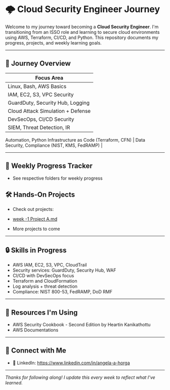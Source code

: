 # 🌩️ Cloud Security Engineer Journey

Welcome to my journey toward becoming a **Cloud Security Engineer**. I'm transitioning from an ISSO role and learning to secure cloud environments using AWS, Terraform, CI/CD, and Python. This repository documents my progress, projects, and weekly learning goals.

---

## 🚧 Journey Overview

| Focus Area |
|------------|
 Linux, Bash, AWS Basics |
 IAM, EC2, S3, VPC Security |
 GuardDuty, Security Hub, Logging |
 Cloud Attack Simulation + Defense |
 DevSecOps, CI/CD Security |
 SIEM, Threat Detection, IR |
 Automation, Python
 Infrastructure as Code (Terraform, CFN) |
 Data Security, Compliance (NIST, KMS, FedRAMP) |

---

## 📆 Weekly Progress Tracker

- See respective folders for weekly progress

## 🛠️ Hands-On Projects

- Check out projects:

- [week -1 Project A.md](week-1/Project%20A.md)

- More projects to come



---

## 🔒 Skills in Progress

- AWS IAM, EC2, S3, VPC, CloudTrail
- Security services: GuardDuty, Security Hub, WAF
- CI/CD with DevSecOps focus
- Terraform and CloudFormation
- Log analysis + threat detection
- Compliance: NIST 800-53, FedRAMP, DoD RMF

---

## 🧠 Resources I'm Using

- AWS Security Cookbook - Second Edition by Heartin Kanikathottu
- AWS Documentations

---

## 🔗 Connect with Me

- 💼 LinkedIn: https://www.linkedin.com/in/angela-a-horga
---

_Thanks for following along! I update this every week to reflect what I’ve learned._
